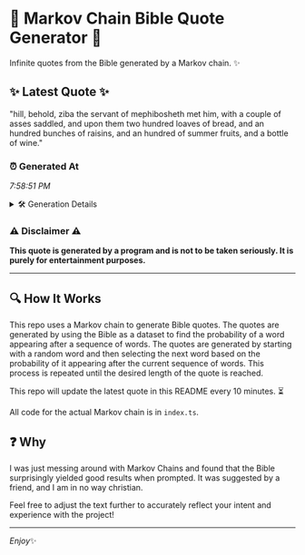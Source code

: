 # 📖 Markov Chain Bible Quote Generator 📖

Infinite quotes from the Bible generated by a Markov chain. ✨

## ✨ Latest Quote ✨
"hill, behold, ziba the servant of mephibosheth met him, with a couple of asses saddled, and upon them two hundred loaves of bread, and an hundred bunches of raisins, and an hundred of summer fruits, and a bottle of wine."

### ⏰ Generated At
*7:58:51 PM*

<details>
    <summary>🛠️ Generation Details</summary>
    <p>
        <strong>🌱 Seed:</strong> hill,<br>
        <strong>🔄 Iterations:</strong> 39<br>
        <strong>📜 Context History:</strong><br>[ hill, ]: behold,<br>[ hill,, behold, ]: ziba<br>[ hill,, behold,, ziba ]: the<br>[ hill,, behold,, ziba, the ]: servant<br>[ hill,, behold,, ziba, the, servant ]: of<br>[ hill,, behold,, ziba, the, servant, of ]: mephibosheth<br>[ behold,, ziba, the, servant, of, mephibosheth ]: met<br>[ ziba, the, servant, of, mephibosheth, met ]: him,<br>[ the, servant, of, mephibosheth, met, him, ]: with<br>[ servant, of, mephibosheth, met, him,, with ]: a<br>[ of, mephibosheth, met, him,, with, a ]: couple<br>[ mephibosheth, met, him,, with, a, couple ]: of<br>[ met, him,, with, a, couple, of ]: asses<br>[ him,, with, a, couple, of, asses ]: saddled,<br>[ with, a, couple, of, asses, saddled, ]: and<br>[ a, couple, of, asses, saddled,, and ]: upon<br>[ couple, of, asses, saddled,, and, upon ]: them<br>[ of, asses, saddled,, and, upon, them ]: two<br>[ asses, saddled,, and, upon, them, two ]: hundred<br>[ saddled,, and, upon, them, two, hundred ]: loaves<br>[ and, upon, them, two, hundred, loaves ]: of<br>[ upon, them, two, hundred, loaves, of ]: bread,<br>[ them, two, hundred, loaves, of, bread, ]: and<br>[ two, hundred, loaves, of, bread,, and ]: an<br>[ hundred, loaves, of, bread,, and, an ]: hundred<br>[ loaves, of, bread,, and, an, hundred ]: bunches<br>[ of, bread,, and, an, hundred, bunches ]: of<br>[ bread,, and, an, hundred, bunches, of ]: raisins,<br>[ and, an, hundred, bunches, of, raisins, ]: and<br>[ an, hundred, bunches, of, raisins,, and ]: an<br>[ hundred, bunches, of, raisins,, and, an ]: hundred<br>[ bunches, of, raisins,, and, an, hundred ]: of<br>[ of, raisins,, and, an, hundred, of ]: summer<br>[ raisins,, and, an, hundred, of, summer ]: fruits,<br>[ and, an, hundred, of, summer, fruits, ]: and<br>[ an, hundred, of, summer, fruits,, and ]: a<br>[ hundred, of, summer, fruits,, and, a ]: bottle<br>[ of, summer, fruits,, and, a, bottle ]: of<br>[ summer, fruits,, and, a, bottle, of ]: wine.<br>
    </p>
</details>

### ⚠️ Disclaimer ⚠️
**This quote is generated by a program and is not to be taken seriously. It is purely for entertainment purposes.**

---

## 🔍 How It Works

This repo uses a Markov chain to generate Bible quotes. The quotes are generated by using the Bible as a dataset to find the probability of a word appearing after a sequence of words. The quotes are generated by starting with a random word and then selecting the next word based on the probability of it appearing after the current sequence of words. This process is repeated until the desired length of the quote is reached.

This repo will update the latest quote in this README every 10 minutes. ⏳

All code for the actual Markov chain is in `index.ts`.

## ❓ Why

I was just messing around with Markov Chains and found that the Bible surprisingly yielded good results when prompted. 
It was suggested by a friend, and I am in no way christian.

Feel free to adjust the text further to accurately reflect your intent and experience with the project!

---

*Enjoy*✨
